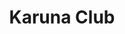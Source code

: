 ---
title: "Karuna Club"
description: ""
bg_image: "images/clouds.gif"
layout: "newservice-karuna"
draft: false

########################### about service #############################
about:
  enable : true
  title : "Karuna Club -- Take Back Your Data"
  content : "Fight the enshittification of Big Tech\n
  
  Join a community that operates <b>outside</b> the surveillance capitalist complex. You own your data, and it is not indexed or mined for marketing data. At <b>Karuna Club</b> you are the customer, not the product.\n
  
  ## Featuring:
  
  <ul style='padding-left:2em;list-style-type: square;color: #7b7b7b;'>
    <li>Email account</li>
    <li>Chat (integrates with phone)</li>
    <li>Productivity Suite (like LibreOffice)</li>
    <li>Calendar with tasks (integrates with phone)</li>
    <li>Contacts (integrates with phone)</li>
    <li>Project Budget management software</li>
    <li>File sync with desktop/laptop</li>
  </ul>"
  
  image : "images/mandala-small.png"
  
  buttonText: SIGN UP
  buttonLink: https://karuna.club
  # call to action content comes from "_index.md"


########################## featured service ############################
featured_service:
  enable : false
  service_item:
    # featured service item loop
    - name : "Google Suite"
      icon : "ion-erlenmeyer-flask"
      color : "primary"
      content : "GMail, Calendar, Slides, Sheets"
      
    # featured service item loop
    - name : "Apple Office Suite"
      icon : "ion-leaf"
      color : "primary-dark"
      content : "Lorem ipsum dolor sit amet, consectetur adipisicing elit. Saepe enim impedit repudiandae omnis est temporibus."
      
    # featured service item loop
    - name : "Microsoft Office"
      icon : "ion-lightbulb"
      color : "primary-darker"
      content : "Lorem ipsum dolor sit amet, consectetur adipisicing elit. Saepe enim impedit repudiandae omnis est temporibus."

      
############################# Service ###############################
service:
  enable : false
  title : "Our Services"
  description : "We provide custom software solutions for your specific business needs.<br>Whether that's a website for your business, a new software product you're developing, or custom internal solutions, we can help."
  service_item:
    # service item loop
    - icon : ion-wand #ionicon pack v2 : https://ionicons.com/v2/
      name: Branding/SEO
      content: "Communicating the right message to your customers, and the right Search Engine Optimization to deliver it to them."

    # service item loop
    - icon : ion-code #ionicon pack v2 : https://ionicons.com/v2/
      name: Web Design
      content: "Our developers can bring your designs to life with modern fully interactive webpages and rich user experiences."

    # service item loop
    - icon : ion-iphone #ionicon pack v2 : https://ionicons.com/v2/
      name: App Design
      content: "Sometimes your custom business problems don't quite fit out of the box solutions. We can build you an app that works for you."

    # service item loop
    - icon : ion-pizza #ionicon pack v2 : https://ionicons.com/v2/
      name: Start Up
      content: "We know that starting a business can be hard, we can help you find low-cost or free solutions for your growing needs."

    # service item loop
    - icon : ion-pricetag #ionicon pack v2 : https://ionicons.com/v2/
      name: E-Commerce
      content: "From selling homemade items, online event tickets, business to business, or retail products, we can help you with an e-commerce solution that works."

    # service item loop
    - icon : ion-leaf #ionicon pack v2 : https://ionicons.com/v2/
      name: Hosting
      content: "Simple and affordable hosting services that grow as your needs do with support to match."

    # service item loop
    - icon : ion-network #ionicon pack v2 : https://ionicons.com/v2/
      name: API Development
      content: "We can help get your data from A to B with an API that suits your product or service."
      
    # service item loop
    - icon : ion-ios-email #ionicon pack v2 : https://ionicons.com/v2/
      name: Mailing List
      content: "Whether you're a large-scale operation or a budding small business, we can help you manage your growing list of contacts with mailing list development and support."

############################# call to action #################################
cta:
  enable : false
  # call to action content comes from "_index.md"
---